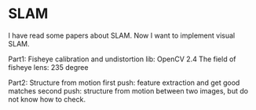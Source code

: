 ﻿# SLAM

I have read some papers about SLAM. Now I want to implement visual SLAM.

Part1: Fisheye calibration and undistortion
lib: OpenCV 2.4 
The field of fisheye lens: 235 degree

Part2: Structure from motion
first push: feature extraction and get good matches
second push: structure from motion between two images, but do not know how to check.
